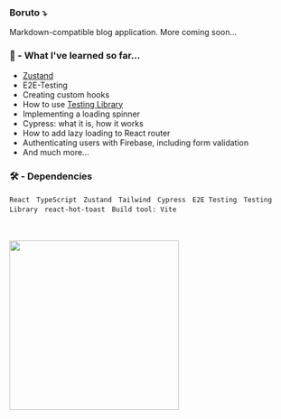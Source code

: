 ###  Boruto ⤵
Markdown-compatible blog application. More coming soon...

### 🧠 - What I've learned so far...

- [Zustand](https://github.com/pmndrs/zustand)
- E2E-Testing
- Creating custom hooks
- How to use [Testing Library](https://github.com/testing-library)
- Implementing a loading spinner
- Cypress: what it is, how it works
- How to add lazy loading to React router
- Authenticating users with Firebase, including form validation
- And much more...
### 🛠️ - Dependencies 
 
 `React` &nbsp; `TypeScript` &nbsp; `Zustand` &nbsp; `Tailwind` &nbsp; `Cypress` &nbsp; `E2E Testing` &nbsp; `Testing Library` &nbsp; `react-hot-toast` &nbsp; `Build tool: Vite` 

<br> 
<br> 



<img src='https://www.clipartmax.com/png/full/224-2244313_drawn-pen-writing-gif-transparent-thank-you-writing-gif.png' width='300px' />

